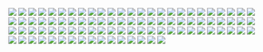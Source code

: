 [![](C64GasMask.png)](https://github.com/ivop/rc-archive/raw/master/C/C64GasMask.xex)
[![](CabinOnStream120.png)](https://github.com/ivop/rc-archive/raw/master/C/CabinOnStream120.xex)
[![](CajunMoon.png)](https://github.com/ivop/rc-archive/raw/master/C/CajunMoon.xex)
[![](calama-1.png)](https://github.com/ivop/rc-archive/raw/master/C/calama-1.xex)
[![](CandlelightCottage.png)](https://github.com/ivop/rc-archive/raw/master/C/CandlelightCottage.xex)
[![](C-Angels-02X.png)](https://github.com/ivop/rc-archive/raw/master/C/C-Angels-02X.xex)
[![](CarrierForce.png)](https://github.com/ivop/rc-archive/raw/master/C/CarrierForce.xex)
[![](CarShow.png)](https://github.com/ivop/rc-archive/raw/master/C/CarShow.xex)
[![](castle1.png)](https://github.com/ivop/rc-archive/raw/master/C/castle1.xex)
[![](Castle2b.pal.png)](https://github.com/ivop/rc-archive/raw/master/C/Castle2b.pal.xex)
[![](Castle2b.png)](https://github.com/ivop/rc-archive/raw/master/C/Castle2b.xex)
[![](castle2.png)](https://github.com/ivop/rc-archive/raw/master/C/castle2.xex)
[![](castle3.png)](https://github.com/ivop/rc-archive/raw/master/C/castle3.xex)
[![](castlelake3smincomplete9.png)](https://github.com/ivop/rc-archive/raw/master/C/castlelake3smincomplete9.xex)
[![](CastleRuins2.png)](https://github.com/ivop/rc-archive/raw/master/C/CastleRuins2.xex)
[![](cavern.png)](https://github.com/ivop/rc-archive/raw/master/C/cavern.xex)
[![](CB_Saturn.png)](https://github.com/ivop/rc-archive/raw/master/C/CB_Saturn.xex)
[![](Centipede.png)](https://github.com/ivop/rc-archive/raw/master/C/Centipede.xex)
[![](CGA1Kcolor.png)](https://github.com/ivop/rc-archive/raw/master/C/CGA1Kcolor.xex)
[![](CGalaxy500.png)](https://github.com/ivop/rc-archive/raw/master/C/CGalaxy500.xex)
[![](Charlotte-R03.png)](https://github.com/ivop/rc-archive/raw/master/C/Charlotte-R03.xex)
[![](CharlotteRampling-01.png)](https://github.com/ivop/rc-archive/raw/master/C/CharlotteRampling-01.xex)
[![](CherryCoupeNTSC.png)](https://github.com/ivop/rc-archive/raw/master/C/CherryCoupeNTSC.xex)
[![](CherryCoupePAL.png)](https://github.com/ivop/rc-archive/raw/master/C/CherryCoupePAL.xex)
[![](CherylLadd-09.png)](https://github.com/ivop/rc-archive/raw/master/C/CherylLadd-09.xex)
[![](ChesleyB1.png)](https://github.com/ivop/rc-archive/raw/master/C/ChesleyB1.xex)
[![](ChesleyB2.png)](https://github.com/ivop/rc-archive/raw/master/C/ChesleyB2.xex)
[![](ChesleyB3.png)](https://github.com/ivop/rc-archive/raw/master/C/ChesleyB3.xex)
[![](ChesleyB4.png)](https://github.com/ivop/rc-archive/raw/master/C/ChesleyB4.xex)
[![](ChevyV8.png)](https://github.com/ivop/rc-archive/raw/master/C/ChevyV8.xex)
[![](Chichoni%20-%20Fairy%20Monkey.png)](https://github.com/ivop/rc-archive/raw/master/C/Chichoni%20-%20Fairy%20Monkey.xex)
[![](Chichoni%20-%20Machine%20Abduction%20160x240.png)](https://github.com/ivop/rc-archive/raw/master/C/Chichoni%20-%20Machine%20Abduction%20160x240.xex)
[![](Chichoni%20-%20Mask%20Metal.png)](https://github.com/ivop/rc-archive/raw/master/C/Chichoni%20-%20Mask%20Metal.xex)
[![](Chichoni%20-%20Metal%20Joust.png)](https://github.com/ivop/rc-archive/raw/master/C/Chichoni%20-%20Metal%20Joust.xex)
[![](Chichoni%20-%20Pilot.png)](https://github.com/ivop/rc-archive/raw/master/C/Chichoni%20-%20Pilot.xex)
[![](Chichoni%20-%20Plataform%20Ship.png)](https://github.com/ivop/rc-archive/raw/master/C/Chichoni%20-%20Plataform%20Ship.xex)
[![](Chichoni%20-%20Prometeus%20Pre%20Human.png)](https://github.com/ivop/rc-archive/raw/master/C/Chichoni%20-%20Prometeus%20Pre%20Human.xex)
[![](Chichoni%20-%20Soldier.png)](https://github.com/ivop/rc-archive/raw/master/C/Chichoni%20-%20Soldier.xex)
[![](ChloeAtSunset.png)](https://github.com/ivop/rc-archive/raw/master/C/ChloeAtSunset.xex)
[![](ChrisCrawford1941.png)](https://github.com/ivop/rc-archive/raw/master/C/ChrisCrawford1941.xex)
[![](ChristmasBarn.png)](https://github.com/ivop/rc-archive/raw/master/C/ChristmasBarn.xex)
[![](chrono1.png)](https://github.com/ivop/rc-archive/raw/master/C/chrono1.xex)
[![](chrono2.png)](https://github.com/ivop/rc-archive/raw/master/C/chrono2.xex)
[![](Chrono%20Quest.png)](https://github.com/ivop/rc-archive/raw/master/C/Chrono%20Quest.xex)
[![](Ciruelo%20Cabral%20-%20Dragons.png)](https://github.com/ivop/rc-archive/raw/master/C/Ciruelo%20Cabral%20-%20Dragons.xex)
[![](city.png)](https://github.com/ivop/rc-archive/raw/master/C/city.xex)
[![](Classiclines.png)](https://github.com/ivop/rc-archive/raw/master/C/Classiclines.xex)
[![](Classic-Viper-Jmccorm-Rasta.png)](https://github.com/ivop/rc-archive/raw/master/C/Classic-Viper-Jmccorm-Rasta.xex)
[![](Cleopatra-ET.png)](https://github.com/ivop/rc-archive/raw/master/C/Cleopatra-ET.xex)
[![](cliff.png)](https://github.com/ivop/rc-archive/raw/master/C/cliff.xex)
[![](CloudCity.png)](https://github.com/ivop/rc-archive/raw/master/C/CloudCity.xex)
[![](Colorado.png)](https://github.com/ivop/rc-archive/raw/master/C/Colorado.xex)
[![](colormap.png)](https://github.com/ivop/rc-archive/raw/master/C/colormap.xex)
[![](Colors_ciede_altirra.png)](https://github.com/ivop/rc-archive/raw/master/C/Colors_ciede_altirra.xex)
[![](Colors_ciede_atari800winplus.png)](https://github.com/ivop/rc-archive/raw/master/C/Colors_ciede_atari800winplus.xex)
[![](Colors_ciede_Default.png)](https://github.com/ivop/rc-archive/raw/master/C/Colors_ciede_Default.xex)
[![](Colors_ciede_g2f.png)](https://github.com/ivop/rc-archive/raw/master/C/Colors_ciede_g2f.xex)
[![](Colors_ciede_jakub.png)](https://github.com/ivop/rc-archive/raw/master/C/Colors_ciede_jakub.xex)
[![](Colors_ciede_laoo.png)](https://github.com/ivop/rc-archive/raw/master/C/Colors_ciede_laoo.xex)
[![](Colors_ciede_NTSC30.png)](https://github.com/ivop/rc-archive/raw/master/C/Colors_ciede_NTSC30.xex)
[![](Colors_ciede_NTSC40.png)](https://github.com/ivop/rc-archive/raw/master/C/Colors_ciede_NTSC40.xex)
[![](Colors_ciede_NTSC50.png)](https://github.com/ivop/rc-archive/raw/master/C/Colors_ciede_NTSC50.xex)
[![](Colors_ciede_NTSC.png)](https://github.com/ivop/rc-archive/raw/master/C/Colors_ciede_NTSC.xex)
[![](Colors_ciede_OlivierP.png)](https://github.com/ivop/rc-archive/raw/master/C/Colors_ciede_OlivierP.xex)
[![](Colors_ciede_Real.png)](https://github.com/ivop/rc-archive/raw/master/C/Colors_ciede_Real.xex)
[![](Colors_ciede_Xformer.png)](https://github.com/ivop/rc-archive/raw/master/C/Colors_ciede_Xformer.xex)
[![](connor.png)](https://github.com/ivop/rc-archive/raw/master/C/connor.xex)
[![](Contra3-05D.png)](https://github.com/ivop/rc-archive/raw/master/C/Contra3-05D.xex)
[![](Contra3-Snes-01A.png)](https://github.com/ivop/rc-archive/raw/master/C/Contra3-Snes-01A.xex)
[![](ConwyCastle.png)](https://github.com/ivop/rc-archive/raw/master/C/ConwyCastle.xex)
[![](CopperRod.png)](https://github.com/ivop/rc-archive/raw/master/C/CopperRod.xex)
[![](Coral.png)](https://github.com/ivop/rc-archive/raw/master/C/Coral.xex)
[![](CorvetteNTSC.png)](https://github.com/ivop/rc-archive/raw/master/C/CorvetteNTSC.xex)
[![](Corvette.png)](https://github.com/ivop/rc-archive/raw/master/C/Corvette.xex)
[![](CoveredBridge.png)](https://github.com/ivop/rc-archive/raw/master/C/CoveredBridge.xex)
[![](cp2077-1.png)](https://github.com/ivop/rc-archive/raw/master/C/cp2077-1.xex)
[![](cp2077-2.png)](https://github.com/ivop/rc-archive/raw/master/C/cp2077-2.xex)
[![](Creative_NTSC.png)](https://github.com/ivop/rc-archive/raw/master/C/Creative_NTSC.xex)
[![](Creative.png)](https://github.com/ivop/rc-archive/raw/master/C/Creative.xex)
[![](Creekcrossing.png)](https://github.com/ivop/rc-archive/raw/master/C/Creekcrossing.xex)
[![](CrimsonNebulac133.png)](https://github.com/ivop/rc-archive/raw/master/C/CrimsonNebulac133.xex)
[![](Cruiser.png)](https://github.com/ivop/rc-archive/raw/master/C/Cruiser.xex)
[![](Crusader.png)](https://github.com/ivop/rc-archive/raw/master/C/Crusader.xex)
[![](CrystalCaves2.png)](https://github.com/ivop/rc-archive/raw/master/C/CrystalCaves2.xex)
[![](CrystalSunset.png)](https://github.com/ivop/rc-archive/raw/master/C/CrystalSunset.xex)
[![](cthulhu1.png)](https://github.com/ivop/rc-archive/raw/master/C/cthulhu1.xex)
[![](cuba_56chevy_PAL.png)](https://github.com/ivop/rc-archive/raw/master/C/cuba_56chevy_PAL.xex)
[![](CurtVendelRIP.png)](https://github.com/ivop/rc-archive/raw/master/C/CurtVendelRIP.xex)
[![](CyberShadow_08.png)](https://github.com/ivop/rc-archive/raw/master/C/CyberShadow_08.xex)
[![](CyberShadow_10.png)](https://github.com/ivop/rc-archive/raw/master/C/CyberShadow_10.xex)
[![](Cyclopsbot.png)](https://github.com/ivop/rc-archive/raw/master/C/Cyclopsbot.xex)
